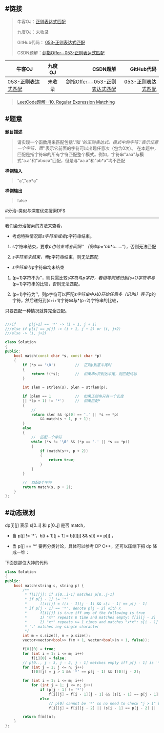 #链接
------- 
>牛客OJ：[正则表达式匹配](http://www.nowcoder.com/practice/45327ae22b7b413ea21df13ee7d6429c?tpId=13&tqId=11205&rp=2&ru=%2Fta%2Fcoding-interviews&qru=%2Fta%2Fcoding-interviews%2Fquestion-ranking)
> 
>九度OJ：未收录
> 
>GitHub代码： [053-正则表达式匹配](https://github.com/gatieme/CodingInterviews/tree/master/053-正则表达式匹配)
>
>CSDN题解：[剑指Offer--053-正则表达式匹配](http://blog.csdn.net/gatieme/article/details/51542072)


| 牛客OJ | 九度OJ | CSDN题解 | GitHub代码 | 
| ------------- |:-------------:| -----:| -----:|
|[053-正则表达式匹配](http://www.nowcoder.com/practice/45327ae22b7b413ea21df13ee7d6429c?tpId=13&tqId=11205&rp=2&ru=%2Fta%2Fcoding-interviews&qru=%2Fta%2Fcoding-interviews%2Fquestion-ranking) | 未收录 | [剑指Offer--053-正则表达式匹配](http://blog.csdn.net/gatieme/article/details/51542072) | [053-正则表达式匹配](https://github.com/gatieme/CodingInterviews/tree/master/053-正则表达式匹配) |



>[LeetCode题解--10. Regular Expression Matching](http://blog.csdn.net/gatieme/article/details/51049244)



#题意
-------

**题目描述**

>请实现一个函数用来匹配包括'.'和'*'的正则表达式。模式中的字符'.'表示任意一个字符，而'*'表示它前面的字符可以出现任意次（包含0次）。 在本题中，匹配是指字符串的所有字符匹配整个模式。例如，字符串"aaa"与模式"a.a"和"ab*ac*a"匹配，但是与"aa.a"和"ab*a"均不匹配

**样例输入**

>"a","ab*a"

**样例输出**

>false






#分治–类似与深度优先搜索DFS

-------
我们会分治搜索的方法来查看，

*    考虑特殊情况即*s字符串或者*p字符串结束。

1.    s字符串结束，要求*p也结束或者间隔‘’ （例如p=”a*b*c……”），否则无法匹配

2.    *s字符串未结束，而*p字符串结束，则无法匹配



*    *s字符串与*p字符串均未结束



1.    (p+1)字符不为’‘，则只需比较s字符与*p字符，若相等则递归到(s+1)字符串与*(p+1)字符串的比较，否则无法匹配。



2.    (p+1)字符为’‘，则p字符可以匹配*s字符串中从0开始任意多（记为i）等于*p的字符，然后递归到(s+i+1)字符串与*(p+2)字符串的比较，

只要匹配一种情况就算完全匹配。



```cpp

///if      p[j+1] == '*' -> (i + 1, j + 1)
///else if p[i] == p[j] -> (i + 1, j + 2) or (i, j+2)
///else -> (i, j+2)

class Solution
{
public:
    bool match(const char *s, const char *p)
    {
        if (*p == '\0')         //  正则p到底末尾时
        {
            return !(*s);       //  如果串s页到达末尾，则匹配成功
        }

        int slen = strlen(s), plen = strlen(p);

        if (plen == 1           //  如果正则串只有一个长度
        || *(p + 1) != '*')     //  如果匹配*
        {
            //
            return slen && (p[0] == '.' || *s == *p)
                && match(s + 1, p + 1);
        }
        else
        {
            //  匹配一个字符
            while (*s != '\0' && (*p == '.' || *s == *p))
            {
                if (match(s++, p + 2))
                {
                    return true;
                }
            }
        }

        //  匹配0个字符
        return match(s, p + 2);
    }
};
```





#动态规划
-------



dp[i][j] 表示 s[0..i] 和 p[0..j] 是否 match，



*    当 p[j] != ‘*’，b[i + 1][j + 1] = b[i][j] && s[i] == p[j] ，



*    当 p[j] == ‘*’ 要再分类讨论，具体可以参考 DP C++，还可以压缩下把 dp 降成一维：

下面是那位大神的代码

```cpp
class Solution
{
public:
    bool match(string s, string p) {
        /**
         * f[i][j]: if s[0..i-1] matches p[0..j-1]
         * if p[j - 1] != '*'
         *      f[i][j] = f[i - 1][j - 1] && s[i - 1] == p[j - 1]
         * if p[j - 1] == '*', denote p[j - 2] with x
         *      f[i][j] is true iff any of the following is true
         *      1) "x*" repeats 0 time and matches empty: f[i][j - 2]
         *      2) "x*" repeats >= 1 times and matches "x*x": s[i - 1] == x && f[i - 1][j]
         * '.' matches any single character
         */
        int m = s.size(), n = p.size();
        vector<vector<bool>> f(m + 1, vector<bool>(n + 1, false));

        f[0][0] = true;
        for (int i = 1; i <= m; i++)
            f[i][0] = false;
        // p[0.., j - 3, j - 2, j - 1] matches empty iff p[j - 1] is '*' and p[0..j - 3] matches empty
        for (int j = 1; j <= n; j++)
            f[0][j] = j > 1 && '*' == p[j - 1] && f[0][j - 2];

        for (int i = 1; i <= m; i++)
            for (int j = 1; j <= n; j++)
                if (p[j - 1] != '*')
                    f[i][j] = f[i - 1][j - 1] && (s[i - 1] == p[j - 1] || '.' == p[j - 1]);
                else
                    // p[0] cannot be '*' so no need to check "j > 1" here
                    f[i][j] = f[i][j - 2] || (s[i - 1] == p[j - 2] || '.' == p[j - 2]) && f[i - 1][j];

        return f[m][n];
    }
};
```